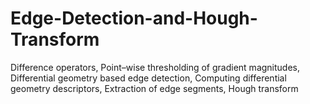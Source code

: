 # Edge-Detection-and-Hough-Transform
Difference operators, Point–wise thresholding of gradient magnitudes, Differential geometry based edge detection, Computing differential geometry descriptors, Extraction of edge segments,  Hough transform
